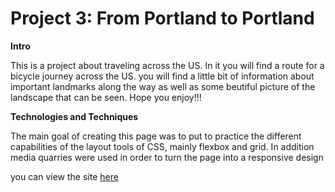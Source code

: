 # Project 3: From Portland to Portland

**Intro**

This is a project about traveling across the US. In it you will find
a route for a bicycle journey across the US. you will find a little
bit of information about important landmarks along the way as well
as some beutiful picture of the landscape that can be seen.
Hope you enjoy!!!

**Technologies and Techniques**

The main goal of creating this page was to put to practice the different
capabilities of the layout tools of CSS, mainly flexbox and grid. In addition
media quarries were used in order to turn the page into a responsive design

you can view the site [here](https://github.com/eyallipshits/web_project_3)
